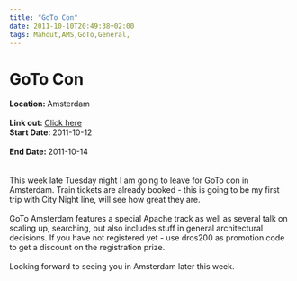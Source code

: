 ```yaml
---
title: "GoTo Con"
date: 2011-10-10T20:49:38+02:00
tags: Mahout,AMS,GoTo,General,
---
```


# GoTo Con


<strong>Location: </strong>Amsterdam<br /><br><strong>Link out: </strong><a href="http://gotocon.com/amsterdam-2011/" 
target="_blanck">Click here</a><br /><strong>Start Date: </strong>2011-10-12<br /><br><strong>End Date: 
</strong>2011-10-14<br /><br><br>This week late Tuesday night I am going to leave for GoTo con in Amsterdam. Train 
tickets are already booked - this is going to be my first trip with City Night line, will see how great they 
are.<br><br>GoTo Amsterdam features a special Apache track as well as several talk on scaling up, searching, but also 
includes stuff in general architectural decisions. If you have not registered yet - use dros200 as promotion code to 
get a discount on the registration prize.<br><br>Looking forward to seeing you in Amsterdam later this week.
